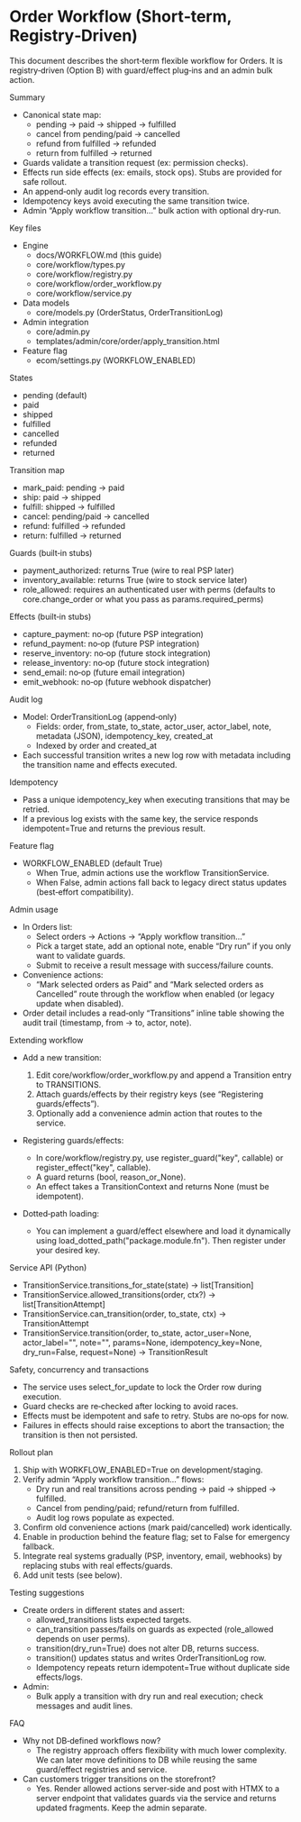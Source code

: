 # Order Workflow (Short‑term, Registry‑Driven)

This document describes the short‑term flexible workflow for Orders. It is registry‑driven (Option B) with guard/effect plug‑ins and an admin bulk action.

Summary
- Canonical state map:
  - pending → paid → shipped → fulfilled
  - cancel from pending/paid → cancelled
  - refund from fulfilled → refunded
  - return from fulfilled → returned
- Guards validate a transition request (ex: permission checks).
- Effects run side effects (ex: emails, stock ops). Stubs are provided for safe rollout.
- An append‑only audit log records every transition.
- Idempotency keys avoid executing the same transition twice.
- Admin “Apply workflow transition…” bulk action with optional dry‑run.

Key files
- Engine
  - docs/WORKFLOW.md (this guide)
  - core/workflow/types.py
  - core/workflow/registry.py
  - core/workflow/order_workflow.py
  - core/workflow/service.py
- Data models
  - core/models.py (OrderStatus, OrderTransitionLog)
- Admin integration
  - core/admin.py
  - templates/admin/core/order/apply_transition.html
- Feature flag
  - ecom/settings.py (WORKFLOW_ENABLED)

States
- pending (default)
- paid
- shipped
- fulfilled
- cancelled
- refunded
- returned

Transition map
- mark_paid: pending → paid
- ship: paid → shipped
- fulfill: shipped → fulfilled
- cancel: pending/paid → cancelled
- refund: fulfilled → refunded
- return: fulfilled → returned

Guards (built‑in stubs)
- payment_authorized: returns True (wire to real PSP later)
- inventory_available: returns True (wire to stock service later)
- role_allowed: requires an authenticated user with perms (defaults to core.change_order or what you pass as params.required_perms)

Effects (built‑in stubs)
- capture_payment: no‑op (future PSP integration)
- refund_payment: no‑op (future PSP integration)
- reserve_inventory: no‑op (future stock integration)
- release_inventory: no‑op (future stock integration)
- send_email: no‑op (future email integration)
- emit_webhook: no‑op (future webhook dispatcher)

Audit log
- Model: OrderTransitionLog (append‑only)
  - Fields: order, from_state, to_state, actor_user, actor_label, note, metadata (JSON), idempotency_key, created_at
  - Indexed by order and created_at
- Each successful transition writes a new log row with metadata including the transition name and effects executed.

Idempotency
- Pass a unique idempotency_key when executing transitions that may be retried.
- If a previous log exists with the same key, the service responds idempotent=True and returns the previous result.

Feature flag
- WORKFLOW_ENABLED (default True)
  - When True, admin actions use the workflow TransitionService.
  - When False, admin actions fall back to legacy direct status updates (best‑effort compatibility).

Admin usage
- In Orders list:
  - Select orders → Actions → “Apply workflow transition…”
  - Pick a target state, add an optional note, enable “Dry run” if you only want to validate guards.
  - Submit to receive a result message with success/failure counts.
- Convenience actions:
  - “Mark selected orders as Paid” and “Mark selected orders as Cancelled” route through the workflow when enabled (or legacy update when disabled).
- Order detail includes a read‑only “Transitions” inline table showing the audit trail (timestamp, from → to, actor, note).

Extending workflow
- Add a new transition:
  1) Edit core/workflow/order_workflow.py and append a Transition entry to TRANSITIONS.
  2) Attach guards/effects by their registry keys (see “Registering guards/effects”).
  3) Optionally add a convenience admin action that routes to the service.

- Registering guards/effects:
  - In core/workflow/registry.py, use register_guard("key", callable) or register_effect("key", callable).
  - A guard returns (bool, reason_or_None).
  - An effect takes a TransitionContext and returns None (must be idempotent).

- Dotted‑path loading:
  - You can implement a guard/effect elsewhere and load it dynamically using load_dotted_path("package.module.fn"). Then register under your desired key.

Service API (Python)
- TransitionService.transitions_for_state(state) -> list[Transition]
- TransitionService.allowed_transitions(order, ctx?) -> list[TransitionAttempt]
- TransitionService.can_transition(order, to_state, ctx) -> TransitionAttempt
- TransitionService.transition(order, to_state, actor_user=None, actor_label="", note="", params=None, idempotency_key=None, dry_run=False, request=None) -> TransitionResult

Safety, concurrency and transactions
- The service uses select_for_update to lock the Order row during execution.
- Guard checks are re‑checked after locking to avoid races.
- Effects must be idempotent and safe to retry. Stubs are no‑ops for now.
- Failures in effects should raise exceptions to abort the transaction; the transition is then not persisted.

Rollout plan
1) Ship with WORKFLOW_ENABLED=True on development/staging.
2) Verify admin “Apply workflow transition…” flows:
   - Dry run and real transitions across pending → paid → shipped → fulfilled.
   - Cancel from pending/paid; refund/return from fulfilled.
   - Audit log rows populate as expected.
3) Confirm old convenience actions (mark paid/cancelled) work identically.
4) Enable in production behind the feature flag; set to False for emergency fallback.
5) Integrate real systems gradually (PSP, inventory, email, webhooks) by replacing stubs with real effects/guards.
6) Add unit tests (see below).

Testing suggestions
- Create orders in different states and assert:
  - allowed_transitions lists expected targets.
  - can_transition passes/fails on guards as expected (role_allowed depends on user perms).
  - transition(dry_run=True) does not alter DB, returns success.
  - transition() updates status and writes OrderTransitionLog row.
  - Idempotency repeats return idempotent=True without duplicate side effects/logs.
- Admin:
  - Bulk apply a transition with dry run and real execution; check messages and audit lines.

FAQ
- Why not DB‑defined workflows now?
  - The registry approach offers flexibility with much lower complexity. We can later move definitions to DB while reusing the same guard/effect registries and service.
- Can customers trigger transitions on the storefront?
  - Yes. Render allowed actions server‑side and post with HTMX to a server endpoint that validates guards via the service and returns updated fragments. Keep the admin separate.
